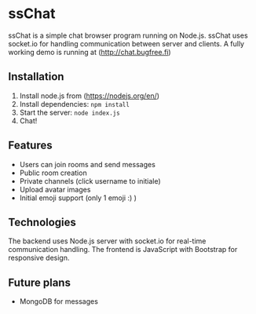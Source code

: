 # ssChat

ssChat is a simple chat browser program running on Node.js. ssChat uses socket.io for handling communication between server and clients. A fully working demo is running at (http://chat.bugfree.fi)

## Installation

1. Install node.js from (https://nodejs.org/en/)
2. Install dependencies: `npm install`
3. Start the server: `node index.js`
4. Chat!

## Features

- Users can join rooms and send messages
- Public room creation
- Private channels (click username to initiale)
- Upload avatar images
- Initial emoji support (only 1 emoji :) )

## Technologies

The backend uses Node.js server with socket.io for real-time communication handling. The frontend is JavaScript with Bootstrap for responsive design.

## Future plans

- MongoDB for messages
